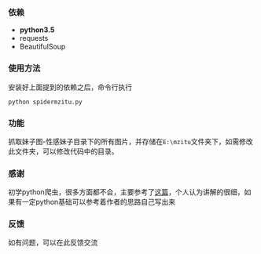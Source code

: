 ### 依赖

- **python3.5**
- requests
- BeautifulSoup
### 使用方法

安装好上面提到的依赖之后，命令行执行
```
python spidermzitu.py
```
### 功能

抓取妹子图-性感妹子目录下的所有图片，并存储在`E:\mzitu`文件夹下，如需修改此文件夹，可以修改代码中的目录。

### 感谢

初学python爬虫，很多方面都不会，主要参考了[这篇](http://cuiqingcai.com/3179.html)，个人认为讲解的很细，如果有一定python基础可以参考着作者的思路自己写出来
### 反馈
如有问题，可以在此反馈交流
